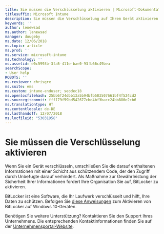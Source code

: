 ```yaml
---
title: Sie müssen die Verschlüsselung aktivieren | Microsoft-Dokumentation
titlesuffix: Microsoft Intune
description: Sie müssen die Verschlüsselung auf Ihrem Gerät aktivieren.
keywords: ''
author: lenewsad
ms.author: lanewsad
manager: dougeby
ms.date: 12/06/2018
ms.topic: article
ms.prod: ''
ms.service: microsoft-intune
ms.technology: ''
ms.assetid: e0c5993b-3fa5-411e-bae0-93fb66c49bea
searchScope:
- User help
ROBOTS: ''
ms.reviewer: chrisgre
ms.suite: ems
ms.custom: intune-enduser; seodec18
ms.openlocfilehash: 25bb6f24dbb13a5b94bfb503507661bf4f524cd2
ms.sourcegitcommit: fff179f59bd542677cbd4bf3bacc24bb880e2cb6
ms.translationtype: HT
ms.contentlocale: de-DE
ms.lasthandoff: 12/07/2018
ms.locfileid: "53031958"
---
```

# <a name="you-need-to-enable-encryption"></a>Sie müssen die Verschlüsselung aktivieren

Wenn Sie ein Gerät verschlüsseln, umschließen Sie die darauf enthaltenen Informationen mit einer Schicht aus schützendem Code, der den Zugriff durch Unbefugte darauf verhindert. Als Maßnahme zur Gewährleistung der Sicherheit Ihrer Informationen fordert Ihre Organisation Sie auf, BitLocker zu aktivieren.

BitLocker ist eine Software, die Ihr Laufwerk verschlüsselt und hilft, Ihre Daten zu schützen. Befolgen Sie [diese Anweisungen](https://gallery.technet.microsoft.com/How-to-turn-on-BitLocker-34294d3d) zum Aktivieren von BitLocker auf Windows 10-Geräten.

Benötigen Sie weitere Unterstützung? Kontaktieren Sie den Support Ihres Unternehmens. Die entsprechenden Kontaktinformationen finden Sie auf der [Unternehmensportal-Website](https://go.microsoft.com/fwlink/?linkid=2010980).
